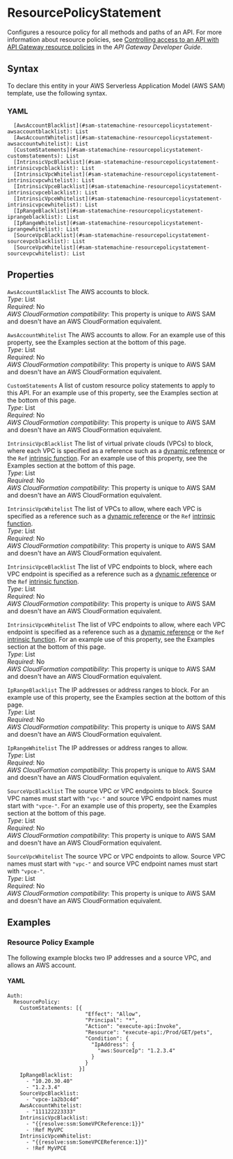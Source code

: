 # ResourcePolicyStatement<a name="sam-property-statemachine-resourcepolicystatement"></a>

Configures a resource policy for all methods and paths of an API\. For more information about resource policies, see [Controlling access to an API with API Gateway resource policies](https://docs.aws.amazon.com/apigateway/latest/developerguide/apigateway-resource-policies.html) in the *API Gateway Developer Guide*\.

## Syntax<a name="sam-property-statemachine-resourcepolicystatement-syntax"></a>

To declare this entity in your AWS Serverless Application Model \(AWS SAM\) template, use the following syntax\.

### YAML<a name="sam-property-statemachine-resourcepolicystatement-syntax.yaml"></a>

```
  [AwsAccountBlacklist](#sam-statemachine-resourcepolicystatement-awsaccountblacklist): List
  [AwsAccountWhitelist](#sam-statemachine-resourcepolicystatement-awsaccountwhitelist): List
  [CustomStatements](#sam-statemachine-resourcepolicystatement-customstatements): List
  [IntrinsicVpcBlacklist](#sam-statemachine-resourcepolicystatement-intrinsicvpcblacklist): List
  [IntrinsicVpcWhitelist](#sam-statemachine-resourcepolicystatement-intrinsicvpcwhitelist): List
  [IntrinsicVpceBlacklist](#sam-statemachine-resourcepolicystatement-intrinsicvpceblacklist): List
  [IntrinsicVpceWhitelist](#sam-statemachine-resourcepolicystatement-intrinsicvpcewhitelist): List
  [IpRangeBlacklist](#sam-statemachine-resourcepolicystatement-iprangeblacklist): List
  [IpRangeWhitelist](#sam-statemachine-resourcepolicystatement-iprangewhitelist): List
  [SourceVpcBlacklist](#sam-statemachine-resourcepolicystatement-sourcevpcblacklist): List
  [SourceVpcWhitelist](#sam-statemachine-resourcepolicystatement-sourcevpcwhitelist): List
```

## Properties<a name="sam-property-statemachine-resourcepolicystatement-properties"></a>

 `AwsAccountBlacklist`   <a name="sam-statemachine-resourcepolicystatement-awsaccountblacklist"></a>
The AWS accounts to block\.  
*Type*: List  
*Required*: No  
*AWS CloudFormation compatibility*: This property is unique to AWS SAM and doesn't have an AWS CloudFormation equivalent\.

 `AwsAccountWhitelist`   <a name="sam-statemachine-resourcepolicystatement-awsaccountwhitelist"></a>
The AWS accounts to allow\. For an example use of this property, see the Examples section at the bottom of this page\.  
*Type*: List  
*Required*: No  
*AWS CloudFormation compatibility*: This property is unique to AWS SAM and doesn't have an AWS CloudFormation equivalent\.

 `CustomStatements`   <a name="sam-statemachine-resourcepolicystatement-customstatements"></a>
A list of custom resource policy statements to apply to this API\. For an example use of this property, see the Examples section at the bottom of this page\.  
*Type*: List  
*Required*: No  
*AWS CloudFormation compatibility*: This property is unique to AWS SAM and doesn't have an AWS CloudFormation equivalent\.

 `IntrinsicVpcBlacklist`   <a name="sam-statemachine-resourcepolicystatement-intrinsicvpcblacklist"></a>
The list of virtual private clouds \(VPCs\) to block, where each VPC is specified as a reference such as a [dynamic reference](https://docs.aws.amazon.com/AWSCloudFormation/latest/UserGuide/dynamic-references.html) or the `Ref` [intrinsic function](https://docs.aws.amazon.com/AWSCloudFormation/latest/UserGuide/intrinsic-function-reference-ref.html)\. For an example use of this property, see the Examples section at the bottom of this page\.  
*Type*: List  
*Required*: No  
*AWS CloudFormation compatibility*: This property is unique to AWS SAM and doesn't have an AWS CloudFormation equivalent\.

 `IntrinsicVpcWhitelist`   <a name="sam-statemachine-resourcepolicystatement-intrinsicvpcwhitelist"></a>
The list of VPCs to allow, where each VPC is specified as a reference such as a [dynamic reference](https://docs.aws.amazon.com/AWSCloudFormation/latest/UserGuide/dynamic-references.html) or the `Ref` [intrinsic function](https://docs.aws.amazon.com/AWSCloudFormation/latest/UserGuide/intrinsic-function-reference-ref.html)\.  
*Type*: List  
*Required*: No  
*AWS CloudFormation compatibility*: This property is unique to AWS SAM and doesn't have an AWS CloudFormation equivalent\.

 `IntrinsicVpceBlacklist`   <a name="sam-statemachine-resourcepolicystatement-intrinsicvpceblacklist"></a>
The list of VPC endpoints to block, where each VPC endpoint is specified as a reference such as a [dynamic reference](https://docs.aws.amazon.com/AWSCloudFormation/latest/UserGuide/dynamic-references.html) or the `Ref` [intrinsic function](https://docs.aws.amazon.com/AWSCloudFormation/latest/UserGuide/intrinsic-function-reference-ref.html)\.  
*Type*: List  
*Required*: No  
*AWS CloudFormation compatibility*: This property is unique to AWS SAM and doesn't have an AWS CloudFormation equivalent\.

 `IntrinsicVpceWhitelist`   <a name="sam-statemachine-resourcepolicystatement-intrinsicvpcewhitelist"></a>
The list of VPC endpoints to allow, where each VPC endpoint is specified as a reference such as a [dynamic reference](https://docs.aws.amazon.com/AWSCloudFormation/latest/UserGuide/dynamic-references.html) or the `Ref` [intrinsic function](https://docs.aws.amazon.com/AWSCloudFormation/latest/UserGuide/intrinsic-function-reference-ref.html)\. For an example use of this property, see the Examples section at the bottom of this page\.  
*Type*: List  
*Required*: No  
*AWS CloudFormation compatibility*: This property is unique to AWS SAM and doesn't have an AWS CloudFormation equivalent\.

 `IpRangeBlacklist`   <a name="sam-statemachine-resourcepolicystatement-iprangeblacklist"></a>
The IP addresses or address ranges to block\. For an example use of this property, see the Examples section at the bottom of this page\.  
*Type*: List  
*Required*: No  
*AWS CloudFormation compatibility*: This property is unique to AWS SAM and doesn't have an AWS CloudFormation equivalent\.

 `IpRangeWhitelist`   <a name="sam-statemachine-resourcepolicystatement-iprangewhitelist"></a>
The IP addresses or address ranges to allow\.  
*Type*: List  
*Required*: No  
*AWS CloudFormation compatibility*: This property is unique to AWS SAM and doesn't have an AWS CloudFormation equivalent\.

 `SourceVpcBlacklist`   <a name="sam-statemachine-resourcepolicystatement-sourcevpcblacklist"></a>
The source VPC or VPC endpoints to block\. Source VPC names must start with `"vpc-"` and source VPC endpoint names must start with `"vpce-"`\. For an example use of this property, see the Examples section at the bottom of this page\.  
*Type*: List  
*Required*: No  
*AWS CloudFormation compatibility*: This property is unique to AWS SAM and doesn't have an AWS CloudFormation equivalent\.

 `SourceVpcWhitelist`   <a name="sam-statemachine-resourcepolicystatement-sourcevpcwhitelist"></a>
The source VPC or VPC endpoints to allow\. Source VPC names must start with `"vpc-"` and source VPC endpoint names must start with `"vpce-"`\.  
*Type*: List  
*Required*: No  
*AWS CloudFormation compatibility*: This property is unique to AWS SAM and doesn't have an AWS CloudFormation equivalent\.

## Examples<a name="sam-property-statemachine-resourcepolicystatement--examples"></a>

### Resource Policy Example<a name="sam-property-statemachine-resourcepolicystatement--examples--resource-policy-example"></a>

The following example blocks two IP addresses and a source VPC, and allows an AWS account\.

#### YAML<a name="sam-property-statemachine-resourcepolicystatement--examples--resource-policy-example--yaml"></a>

```
Auth:
  ResourcePolicy:
    CustomStatements: [{
                         "Effect": "Allow",
                         "Principal": "*",
                         "Action": "execute-api:Invoke",
                         "Resource": "execute-api:/Prod/GET/pets",
                         "Condition": {
                           "IpAddress": {
                             "aws:SourceIp": "1.2.3.4"
                           }
                         }
                       }]
    IpRangeBlacklist:
      - "10.20.30.40"
      - "1.2.3.4"
    SourceVpcBlacklist:
      - "vpce-1a2b3c4d"
    AwsAccountWhitelist:
      - "111122223333"
    IntrinsicVpcBlacklist:
      - "{{resolve:ssm:SomeVPCReference:1}}" 
      - !Ref MyVPC
    IntrinsicVpceWhitelist:
      - "{{resolve:ssm:SomeVPCEReference:1}}" 
      - !Ref MyVPCE
```